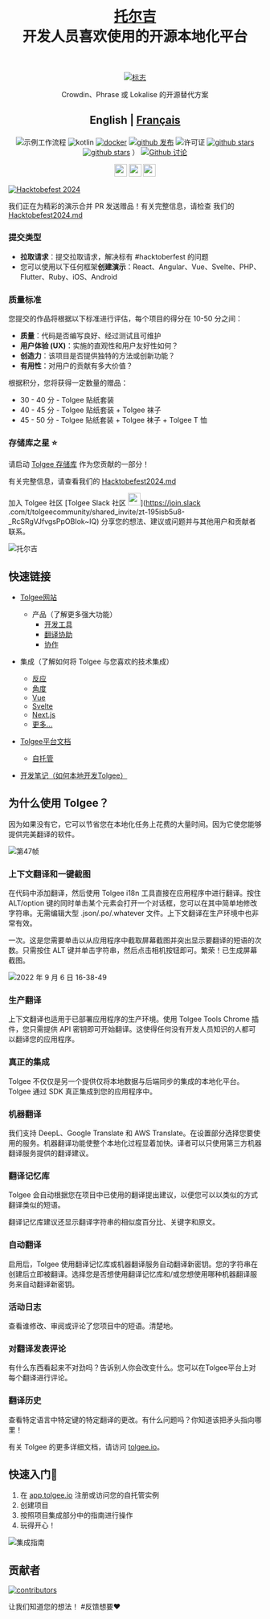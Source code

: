 <h1 align="center" style="border-bottom: none">
    <b>
        <a href="https://tolgee.io">托尔吉</a><br>
    </b>
    开发人员喜欢使用的开源本地化平台<br/>
    <br>
</h1>

<div align="center">

[![标志](https://user-images.githubusercontent.com/18496315/188628892-33fcc282-26f1-4035-8105-95952bd93de9.svg)](https://tolgee.io)

Crowdin、Phrase 或 Lokalise 的开源替代方案

<h2 align="center" style="border-bottom: none">

English | [**Français**](README.fr.md)

</h2>

![示例工作流程](https://github.com/tolgee/tolgee-platform/actions/workflows/test.yml/badge.svg)
![kotlin](https://img.shields.io/github/languages/top/tolgee/tolgee-platform)
[![docker](https://img.shields.io/docker/v/tolgee/tolgee/latest?label=DockerHub)](https://hub.docker.com/repository/docker/tolgee/tolgee)
[![github 发布](https://img.shields.io/github/v/release/tolgee/tolgee-platform?label=GitHub%20Release)](https://github.com/tolgee/tolgee-platform/releases/latest)
![许可证](https://img.shields.io/badge/license-Apache%202%20%2F%20Tolgee%20EL-blue)
[![github stars](https://img.shields.io/github/stars/tolgee/tolgee-js?style=social&label=Tolgee%20JS)](https://github.com/tolgee/tolgee-js)
[![github stars](https://img.shields.io/github/stars/tolgee/tolgee-platform?style=social&label=Tolgee%20Platform)](https://github.com/tolgee/tolgee-platform) ）
[![Github 讨论](https://img.shields.io/github/discussions/tolgee/tolgee-platform)](https://github.com/tolgee/tolgee-platform/discussions)
</div>


<div align="center">

[<img src="https://img.shields.io/badge/-Facebook-424549?style=social&logo=facebook" height=25 />](https://www.facebook.com/Tolgee.i18n)
[<img src="https://img.shields.io/badge/-Twitter-424549?style=social&logo=twitter" height=25 />](https://twitter.com/Tolgee_i18n)
[<img src="https://img.shields.io/badge/-Linkedin-424549?style=social&logo=linkedin" height=25 />](https://www.linkedin.com/company/tolgee)
</div>

[![Hacktobefest 2024](https://github.com/user-attachments/assets/c25ea58a-4bcf-4cd1-8fb6-e418466a57cf)](./Hacktobefest2024.md)

我们正在为精彩的演示合并 PR 发送赠品！有关完整信息，请检查
我们的 [Hacktobefest2024.md](./Hacktobefest2024.md)

### 提交类型
- **拉取请求**：提交拉取请求，解决标有 #hacktoberfest 的问题
- 您可以使用以下任何框架**创建演示**：React、Angular、Vue、Svelte、PHP、Flutter、Ruby、iOS、Android

### 质量标准

您提交的作品将根据以下标准进行评估，每个项目的得分在 10-50 分之间：
- **质量**：代码是否编写良好、经过测试且可维护
- **用户体验 (UX)**：实施的直观性和用户友好性如何？
- **创造力**：该项目是否提供独特的方法或创新功能？
- **有用性**：对用户的贡献有多大价值？
    
根据积分，您将获得一定数量的赠品：
    
- 30 - 40 分 - Tolgee 贴纸套装
- 40 - 45 分 - Tolgee 贴纸套装 + Tolgee 袜子
- 45 - 50 分 - Tolgee 贴纸套装 + Tolgee 袜子 + Tolgee T 恤
    
### 存储库之星 ⭐

请启动 [Tolgee 存储库](https://github.com/tolgee/tolgee-platform) 作为您贡献的一部分！

有关完整信息，请查看我们的 [Hacktobefest2024.md](./Hacktobefest2024.md)

加入 Tolgee 社区 [Tolgee Slack 社区 <img src="https://img.shields.io/badge/-Tolgee Comunity-424549?style=social&logo=slack" height=25 />](https://join.slack .com/t/tolgeecommunity/shared_invite/zt-195isb5u8-_RcSRgVJfvgsPpOBIok~IQ) 分享您的想法、建议或问题并与其他用户和贡献者联系。

![托尔吉](https://user-images.githubusercontent.com/18496315/188632536-3547fd70-755c-4a32-9b1e-fb1afbf84b33.png)

## 快速链接
- [Tolgee网站](https://tolgee.io)

  - 产品（了解更多强大功能）
    - [开发工具](https://tolgee.io/features/dev-tools)
    - [翻译协助](https://tolgee.io/features/translation-assistance)
    - [协作](https://tolgee.io/features/collaboration)
- 集成（了解如何将 Tolgee 与您喜欢的技术集成）
  - [反应](https://tolgee.io/integrations/react)
  - [角度](https://tolgee.io/integrations/angular)
  - [Vue](https://tolgee.io/integrations/vue)
  - [Svelte](https://tolgee.io/integrations/svelte)
  - [Next.js](https://tolgee.io/integrations/next)
  - [更多...](https://tolgee.io/integrations/all)
- [Tolgee平台文档](https://tolgee.io/docs/platform)
  - [自托管](https://tolgee.io/docs/platform/self_hosting/running_with_docker)
- [开发笔记（如何本地开发Tolgee）](https://github.com/tolgee/tolgee-platform/wiki/Development)

## 为什么使用 Tolgee？

因为如果没有它，它可以节省您在本地化任务上花费的大量时间。因为它使您能够提供完美翻译的软件。 

![第47帧](https://user-images.githubusercontent.com/18496315/188637819-ac4eb02d-7859-4ca8-9807-27818a52782d.png)

### 上下文翻译和一键截图

在代码中添加翻译，然后使用 Tolgee i18n 工具直接在应用程序中进行翻译。按住 ALT/option 键的同时单击某个元素会打开一个对话框，您可以在其中简单地修改字符串。无需编辑大型 .json/.po/.whatever 文件。上下文翻译在生产环境中也非常有效。

一次。这是您需要单击以从应用程序中截取屏幕截图并突出显示要翻译的短语的次数。只需按住 ALT 键并单击字符串，然后点击相机按钮即可。繁荣！已生成屏幕截图。

![2022 年 9 月 6 日 16-38-49](https://user-images.githubusercontent.com/18496315/188672133-064d2a26-e414-4f5e-ab43-549af8cb2145.gif)

### 生产翻译

上下文翻译也适用于已部署应用程序的生产环境。使用 Tolgee Tools Chrome 插件，您只需提供 API 密钥即可开始翻译。这使得任何没有开发人员知识的人都可以翻译您的应用程序。

### 真正的集成

Tolgee 不仅仅是另一个提供仅将本地数据与后端同步的集成的本地化平台。 Tolgee 通过 SDK 真正集成到您的应用程序中。

### 机器翻译

我们支持 DeepL、Google Translate 和 AWS Translate。在设置部分选择您要使用的服务。机器翻译功能使整个本地化过程显着加快。译者可以只使用第三方机器翻译服务提供的翻译建议。

### 翻译记忆库

Tolgee 会自动根据您在项目中已使用的翻译提出建议，以便您可以以类似的方式翻译类似的短语。

翻译记忆库建议还显示翻译字符串的相似度百分比、关键字和原文。

### 自动翻译

启用后，Tolgee 使用翻译记忆库或机器翻译服务自动翻译新密钥。您的字符串在创建后立即被翻译。选择您是否想使用翻译记忆库和/或您想使用哪种机器翻译服务来自动翻译新密钥。

### 活动日志

查看谁修改、审阅或评论了您项目中的短语。清楚地。

### 对翻译发表评论

有什么东西看起来不对劲吗？告诉别人你会改变什么。您可以在Tolgee平台上对每个翻译进行评论。

### 翻译历史

查看特定语言中特定键的特定翻译的更改。有什么问题吗？你知道该把矛头指向哪里！

有关 Tolgee 的更多详细文档，请访问 [tolgee.io](https://tolgee.io)。

## 快速入门🚀

1. 在 [app.tolgee.io](https://app.tolgee.io/sign_up) 注册或访问您的自托管实例
2. 创建项目
3. 按照项目集成部分中的指南进行操作
4. 玩得开心！

![集成指南](https://user-images.githubusercontent.com/18496315/188818166-d70d4676-7bd2-4328-91eb-720add935ab6.gif)

## 贡献者

<a href="https://github.com/tolgee/tolgee-platform/graphs/contributors">
  <img alt="contributors" src="https://contrib.rocks/image?repo=tolgee/tolgee-platform"/>
</a>

让我们知道您的想法！ #反馈想要❤️






















